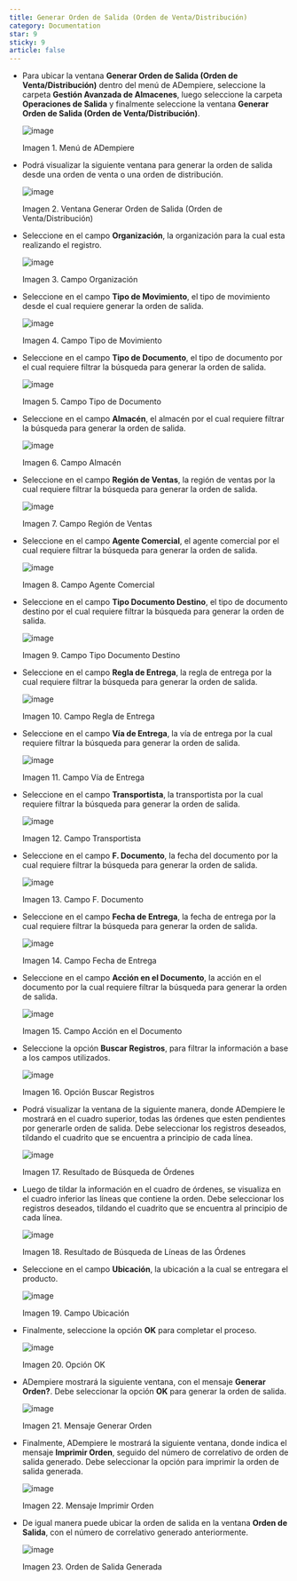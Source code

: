 ```yaml
---
title: Generar Orden de Salida (Orden de Venta/Distribución) 
category: Documentation
star: 9
sticky: 9
article: false
---
```


- Para ubicar la ventana **Generar Orden de Salida (Orden de Venta/Distribución)** dentro del menú de ADempiere, seleccione la carpeta **Gestión Avanzada de Almacenes**, luego seleccione la carpeta **Operaciones de Salida** y finalmente seleccione la ventana **Generar Orden de Salida (Orden de Venta/Distribución)**.

    ![image](https://github.com/erpcya/docs/assets/52334433/44b08780-fda8-48ee-894b-58b2f3a8a1c9)

    Imagen 1. Menú de ADempiere

- Podrá visualizar la siguiente ventana para generar la orden de salida desde una orden de venta o una orden de distribución.

    ![image](https://github.com/erpcya/docs/assets/52334433/21610e58-a20e-44bb-91f6-048a54309dc5)

    Imagen 2. Ventana Generar Orden de Salida (Orden de Venta/Distribución)

- Seleccione en el campo **Organización**, la organización para la cual esta realizando el registro.

    ![image](https://github.com/erpcya/docs/assets/52334433/1e14641c-976a-4c25-907f-d7361cb8dd8c)

    Imagen 3. Campo Organización

- Seleccione en el campo **Tipo de Movimiento**, el tipo de movimiento desde el cual requiere generar la orden de salida.

    ![image](https://github.com/erpcya/docs/assets/52334433/b320b69d-6532-4683-92de-f12efff9ce79)

    Imagen 4. Campo Tipo de Movimiento

- Seleccione en el campo **Tipo de Documento**, el tipo de documento por el cual requiere filtrar la búsqueda para generar la orden de salida.

    ![image](https://github.com/erpcya/docs/assets/52334433/1d1d49f4-e8ec-42b8-9de7-1533c320f104)

    Imagen 5. Campo Tipo de Documento

- Seleccione en el campo **Almacén**, el almacén por el cual requiere filtrar la búsqueda para generar la orden de salida.

    ![image](https://github.com/erpcya/docs/assets/52334433/cc6fea5e-2871-48f4-9534-a8cece843043)

    Imagen 6. Campo Almacén

- Seleccione en el campo **Región de Ventas**, la región de ventas por la cual requiere filtrar la búsqueda para generar la orden de salida.

    ![image](https://github.com/erpcya/docs/assets/52334433/791bca17-14e9-4648-b816-d1bca60739f7)

    Imagen 7. Campo Región de Ventas

- Seleccione en el campo **Agente Comercial**, el agente comercial por el cual requiere filtrar la búsqueda para generar la orden de salida.

    ![image](https://github.com/erpcya/docs/assets/52334433/0a21a4be-4f94-45d1-8de1-b4feac749850)

    Imagen 8. Campo Agente Comercial

- Seleccione en el campo **Tipo Documento Destino**, el tipo de documento destino por el cual requiere filtrar la búsqueda para generar la orden de salida.

    ![image](https://github.com/erpcya/docs/assets/52334433/a481f21a-bf2c-494a-8bd0-b072de8fcd34)

    Imagen 9. Campo Tipo Documento Destino

- Seleccione en el campo **Regla de Entrega**, la regla de entrega por la cual requiere filtrar la búsqueda para generar la orden de salida.

    ![image](https://github.com/erpcya/docs/assets/52334433/efb96391-60b3-4aa5-bcba-05fc5b69ffc3)

    Imagen 10. Campo Regla de Entrega

- Seleccione en el campo **Vía de Entrega**, la vía de entrega por la cual requiere filtrar la búsqueda para generar la orden de salida.

    ![image](https://github.com/erpcya/docs/assets/52334433/80308f76-31d2-4a48-8469-fc3cdbef510b)

    Imagen 11. Campo Vía de Entrega

- Seleccione en el campo **Transportista**, la transportista por la cual requiere filtrar la búsqueda para generar la orden de salida.

    ![image](https://github.com/erpcya/docs/assets/52334433/ca27e333-75d7-438e-81e0-7c29ec106fe5)

    Imagen 12. Campo Transportista

- Seleccione en el campo **F. Documento**, la fecha del documento por la cual requiere filtrar la búsqueda para generar la orden de salida.

    ![image](https://github.com/erpcya/docs/assets/52334433/15d43378-d0c5-4645-94da-6c45201d6824)

    Imagen 13. Campo F. Documento

- Seleccione en el campo **Fecha de Entrega**, la fecha de entrega por la cual requiere filtrar la búsqueda para generar la orden de salida.

    ![image](https://github.com/erpcya/docs/assets/52334433/2c9d2c2c-1710-49e2-9d1c-65bb0426f9a0)

    Imagen 14. Campo Fecha de Entrega

- Seleccione en el campo **Acción en el Documento**, la acción en el documento por la cual requiere filtrar la búsqueda para generar la orden de salida.

    ![image](https://github.com/erpcya/docs/assets/52334433/34f6684a-cf0f-47f5-ba0b-4b8666c38fee)

    Imagen 15. Campo Acción en el Documento

- Seleccione la opción **Buscar Registros**, para filtrar la información a base a los campos utilizados.

    ![image](https://github.com/erpcya/docs/assets/52334433/05e98c67-061f-4f89-b94e-bd050ad38d60)

    Imagen 16. Opción Buscar Registros

- Podrá visualizar la ventana de la siguiente manera, donde ADempiere le mostrará en el cuadro superior, todas las órdenes que esten pendientes por generarle orden de salida. Debe seleccionar los registros deseados, tildando el cuadrito que se encuentra a principio de cada línea.

    ![image](https://github.com/erpcya/docs/assets/52334433/30e41b81-0d79-42ae-93cc-e09244137df1)

    Imagen 17. Resultado de Búsqueda de Órdenes

- Luego de tildar la información en el cuadro de órdenes, se visualiza en el cuadro inferior las líneas que contiene la orden. Debe seleccionar los registros deseados, tildando el cuadrito que se encuentra al principio de cada línea.

    ![image](https://github.com/erpcya/docs/assets/52334433/638134bb-81d0-4d6b-95be-59e0e7464711)

    Imagen 18. Resultado de Búsqueda de Líneas de las Órdenes

- Seleccione en el campo **Ubicación**, la ubicación a la cual se entregara el producto.

    ![image](https://github.com/erpcya/docs/assets/52334433/c1003bf7-5459-43d6-b5d2-efa4f5921bf7)

    Imagen 19. Campo Ubicación

- Finalmente, seleccione la opción **OK** para completar el proceso.

    ![image](https://github.com/erpcya/docs/assets/52334433/23faac6a-e45d-4f3b-9448-126f9e2ec6de)

    Imagen 20. Opción OK

- ADempiere mostrará la siguiente ventana, con el mensaje **Generar Orden?**. Debe seleccionar la opción **OK** para generar la orden de salida.

    ![image](https://github.com/erpcya/docs/assets/52334433/3040b1d3-8d4a-4690-be87-a30861e5af35)

    Imagen 21. Mensaje Generar Orden

- Finalmente, ADempiere le mostrará la siguiente ventana, donde indica el mensaje **Imprimir Orden**, seguido del número de correlativo de orden de salida generado. Debe seleccionar la opción para imprimir la orden de salida generada.

    ![image](https://github.com/erpcya/docs/assets/52334433/3037e13d-7a8f-4c25-9dd9-06e1c624037c)

    Imagen 22. Mensaje Imprimir Orden

- De igual manera puede ubicar la orden de salida en la ventana **Orden de Salida**, con el número de correlativo generado anteriormente.

    ![image](https://github.com/erpcya/docs/assets/52334433/ffb3f693-fff3-4470-8d1a-aedb139dcb2f)

    Imagen 23. Orden de Salida Generada


